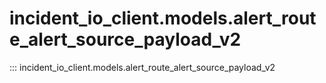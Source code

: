 # incident_io_client.models.alert_route_alert_source_payload_v2

::: incident_io_client.models.alert_route_alert_source_payload_v2
